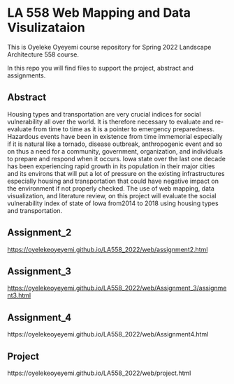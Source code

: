 # LA 558 Web Mapping and Data Visulizataion 
This is Oyeleke Oyeyemi course repository for Spring 2022 Landscape Architecture 558 course.
  
In this repo you will find files to support the project, abstract and assignments.


<h2>Abstract</h2>
                                        
Housing types and transportation are very crucial indices for social vulnerability all over the world. It is therefore necessary to evaluate and re-evaluate from time to time as it is a pointer to emergency preparedness.
Hazardous events have been in existence from time immemorial especially if it is natural like a tornado, disease outbreak, anthropogenic event and so on thus a need for a community, government, organization, and individuals to prepare and respond when it occurs. 
Iowa state over the last one decade has been experiencing rapid growth in its population in their major cities and its environs that will put a lot of pressure on the existing infrastructures especially housing and transportation that could have negative impact on the environment if not properly checked.
The use of web mapping, data visualization, and literature review, on this project will evaluate the social vulnerability index of state of Iowa from2014 to 2018 using housing types and transportation.


<h2>Assignment_2</h2>

https://oyelekeoyeyemi.github.io/LA558_2022/web/assignment2.html

<h2>Assignment_3</h2>

https://oyelekeoyeyemi.github.io/LA558_2022/web/Assignment_3/assignment3.html

<h2>Assignment_4</h2>
https://oyelekeoyeyemi.github.io/LA558_2022/web/Assignment4.html

<h2>Project</h2>
https://oyelekeoyeyemi.github.io/LA558_2022/web/project.html
 

